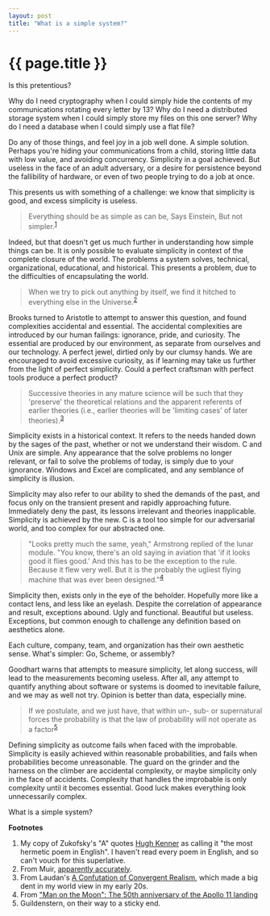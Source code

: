 ```yaml
---
layout: post
title: "What is a simple system?"
---
```


{{ page.title }}
================

<p class="meta">Is this pretentious?</p>

Why do I need cryptography when I could simply hide the contents of my communications rotating every letter by 13? Why do I need a distributed storage system when I could simply store my files on this one server? Why do I need a database when I could simply use a flat file?

Do any of those things, and feel joy in a job well done. A simple solution. Perhaps you're hiding your communications from a child, storing little data with low value, and avoiding concurrency. Simplicity in a goal achieved. But useless in the face of an adult adversary, or a desire for persistence beyond the fallibility of hardware, or even of two people trying to do a job at once.

This presents us with something of a challenge: we know that simplicity is good, and excess simplicity is useless.

> Everything should be as simple as can be,
> Says Einstein,
> But not simpler.<sup>[1](#foot1)</sup>

Indeed, but that doesn't get us much further in understanding how simple things can be. It is only possible to evaluate simplicity in context of the complete closure of the world. The problems a system solves, technical, organizational, educational, and historical. This presents a problem, due to the difficulties of encapsulating the world. 

> When we try to pick out anything by itself, we find it hitched to everything else in the Universe.<sup>[2](#foot2)</sup>

Brooks turned to Aristotle to attempt to answer this question, and found complexities accidental and essential. The accidental complexities are introduced by our human failings: ignorance, pride, and curiosity. The essential are produced by our environment, as separate from ourselves and our technology. A perfect jewel, dirtied only by our clumsy hands. We are encouraged to avoid excessive curiosity, as if learning may take us further from the light of perfect simplicity. Could a perfect craftsman with perfect tools produce a perfect product?

> Successive theories in any mature science will be such that they 'preserve' the theoretical relations and the apparent referents of earlier theories (i.e., earlier theories will be 'limiting cases' of later theories).<sup>[3](#foot3)</sup>

Simplicity exists in a historical context. It refers to the needs handed down by the sages of the past, whether or not we understand their wisdom. C and Unix are simple. Any appearance that the solve problems no longer relevant, or fail to solve the problems of today, is simply due to your ignorance. Windows and Excel are complicated, and any semblance of simplicity is illusion.

Simplicity may also refer to our ability to shed the demands of the past, and focus only on the transient present and rapidly approaching future. Immediately deny the past, its lessons irrelevant and theories inapplicable. Simplicity is achieved by the new. C is a tool too simple for our adversarial world, and too complex for our abstracted one.

> "Looks pretty much the same, yeah," Armstrong replied of the lunar module. "You know, there's an old saying in aviation that 'if it looks good it flies good.' And this has to be the exception to the rule. Because it flew very well. But it is the probably the ugliest flying machine that was ever been designed."<sup>[4](#foot4)</sup>

Simplicity then, exists only in the eye of the beholder. Hopefully more like a contact lens, and less like an eyelash. Despite the correlation of appearance and result, exceptions abound. Ugly and functional. Beautiful but useless. Exceptions, but common enough to challenge any definition based on aesthetics alone.

Each culture, company, team, and organization has their own aesthetic sense. What's simpler: Go, Scheme, or assembly?

Goodhart warns that attempts to measure simplicity, let along success, will lead to the measurements becoming useless. After all, any attempt to quantify anything about software or systems is doomed to inevitable failure, and we may as well not try. Opinion is better than data, especially mine.

> If we postulate, and we just have, that within un-, sub- or supernatural forces the probability is that the law of probability will not operate as a factor<sup>[5](#foot5)</sup>

Defining simplicity as outcome fails when faced with the improbable. Simplicity is easily achieved within reasonable probabilities, and fails when probabilities become unreasonable. The guard on the grinder and the harness on the climber are accidental complexity, or maybe simplicity only in the face of accidents. Complexity that handles the improbable is only complexity until it becomes essential. Good luck makes everything look unnecessarily complex.

What is a simple system?

 **Footnotes**

 1. <a name="foot1"></a> My copy of Zukofsky's "A" quotes [Hugh Kenner](https://en.wikipedia.org/wiki/Hugh_Kenner) as calling it "the most hermetic poem in English". I haven't read every poem in English, and so can't vouch for this superlative.
 2. <a name="foot2"></a> From Muir, [apparently accurately](https://vault.sierraclub.org/john_muir_exhibit/writings/misquotes.aspx#1).
 3. <a name="foot3"></a> From Laudan's [A Confutation of Convergent Realism](https://philosophy.hku.hk/courses/dm/phil2130/AConfutationOfConvergentRealism2_Laudan.pdf), which made a big dent in my world view in my early 20s.
 4. <a name="foot4"></a> From ["Man on the Moon": The 50th anniversary of the Apollo 11 landing](https://www.cbsnews.com/news/man-on-the-moon-50th-anniversary-of-the-apollo-11-landing-cbs-news-special/)
 5. <a name="foot5"></a> Guildenstern, on their way to a sticky end.